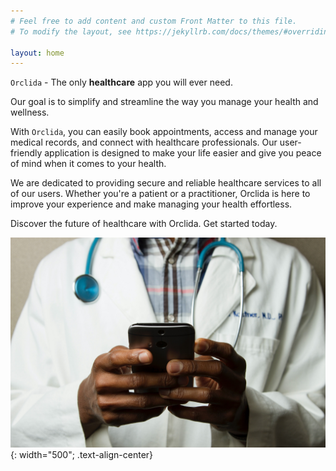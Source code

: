 ```yaml
---
# Feel free to add content and custom Front Matter to this file.
# To modify the layout, see https://jekyllrb.com/docs/themes/#overriding-theme-defaults

layout: home
---
```


`Orclida` - The only **healthcare** app you will ever need.

Our goal is to simplify and streamline the way you manage your health and wellness.

With `Orclida`, you can easily book appointments, access and manage your medical records, and connect with healthcare professionals. Our user-friendly application is designed to make your life easier and give you peace of mind when it comes to your health.

We are dedicated to providing secure and reliable healthcare services to all of our users. Whether you're a patient or a practitioner, Orclida is here to improve your experience and make managing your health effortless.

Discover the future of healthcare with Orclida. Get started today.

![Orclida](/images/orclida.jpg){: width="500"; .text-align-center}
